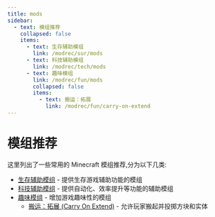 ```yaml
---
title: mods
sidebar:
  - text: 模组推荐
    collapsed: false
    items:
      - text: 生存辅助模组
        link: /modrec/sur/mods
      - text: 科技辅助模组  
        link: /modrec/tech/mods
      - text: 趣味模组
        link: /modrec/fun/mods
        collapsed: false
        items:
          - text: 搬运：拓展
            link: /modrec/fun/carry-on-extend
---
```


# 模组推荐

这里列出了一些常用的 Minecraft 模组推荐,分为以下几类:

- [生存辅助模组](/modrec/sur/mods) - 提供生存游戏辅助功能的模组
- [科技辅助模组](/modrec/tech/mods) - 提供自动化、效率提升等功能的辅助模组  
- [趣味模组](/modrec/fun/mods) - 增加游戏趣味性的模组
  - [搬运：拓展 (Carry On Extend)](/modrec/fun/carry-on-extend) - 允许玩家搬起并投掷方块和实体


